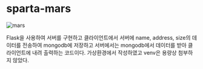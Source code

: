 # sparta-mars
![mars](https://user-images.githubusercontent.com/123911778/220515117-558e71e1-764b-4cc3-a219-16fefe928158.png)

Flask을 사용하여 서버를 구현하고 클라이언트에서 서버에 name, address, size의 데이터를 전송하여 mongodb에 저장하고 서버에서는 mongodb에서 데이터를 받아 클라이언트에 내려 출력하는 코드이다. 가상환경에서 작성하였고 venv은 용량상 첨부하지 않았다. 
